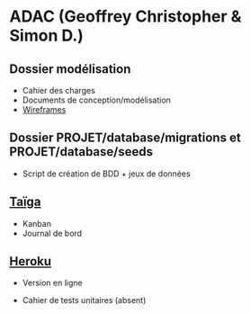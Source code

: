 # ADAC (Geoffrey Christopher & Simon D.)

## Dossier modélisation
- Cahier des charges
- Documents de conception/modélisation
- [Wireframes](https://marvelapp.com/5j05adh)

## Dossier PROJET/database/migrations et PROJET/database/seeds
- Script de création de BDD + jeux de données

## [Taïga](https://tree.taiga.io/project/ledocteur-adac/)
- Kanban
- Journal de bord

## [Heroku](adacsimplon.herokuapp.com)
- Version en ligne

- Cahier de tests unitaires (absent)
